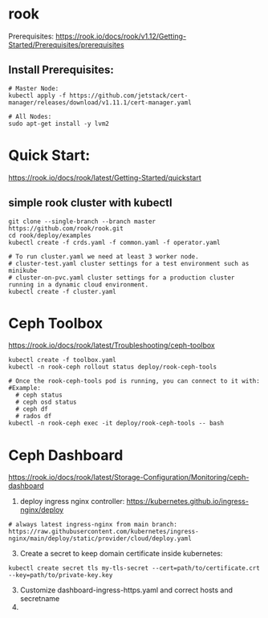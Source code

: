 # rook

Prerequisites:
https://rook.io/docs/rook/v1.12/Getting-Started/Prerequisites/prerequisites

## Install Prerequisites:

```
# Master Node:
kubectl apply -f https://github.com/jetstack/cert-manager/releases/download/v1.11.1/cert-manager.yaml
```
```
# All Nodes:
sudo apt-get install -y lvm2
```

# Quick Start:
https://rook.io/docs/rook/latest/Getting-Started/quickstart

## simple rook cluster with kubectl
```
git clone --single-branch --branch master https://github.com/rook/rook.git
cd rook/deploy/examples
kubectl create -f crds.yaml -f common.yaml -f operator.yaml

# To run cluster.yaml we need at least 3 worker node.
# cluster-test.yaml cluster settings for a test environment such as minikube
# cluster-on-pvc.yaml cluster settings for a production cluster running in a dynamic cloud environment.
kubectl create -f cluster.yaml
```

# Ceph Toolbox
https://rook.io/docs/rook/latest/Troubleshooting/ceph-toolbox

```
kubectl create -f toolbox.yaml
kubectl -n rook-ceph rollout status deploy/rook-ceph-tools

# Once the rook-ceph-tools pod is running, you can connect to it with:
#Example:
  # ceph status
  # ceph osd status
  # ceph df
  # rados df
kubectl -n rook-ceph exec -it deploy/rook-ceph-tools -- bash
```

# Ceph Dashboard
https://rook.io/docs/rook/latest/Storage-Configuration/Monitoring/ceph-dashboard

1. deploy ingress nginx controller:
https://kubernetes.github.io/ingress-nginx/deploy
```
# always latest ingress-nginx from main branch:
https://raw.githubusercontent.com/kubernetes/ingress-nginx/main/deploy/static/provider/cloud/deploy.yaml
```


3. Create a secret to keep domain certificate inside kubernetes:

```
kubectl create secret tls my-tls-secret --cert=path/to/certificate.crt --key=path/to/private-key.key
```

3. Customize dashboard-ingress-https.yaml and correct hosts and secretname
4. 
